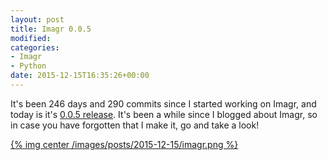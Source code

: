 ```yaml
---
layout: post
title: Imagr 0.0.5
modified:
categories:
- Imagr
- Python
date: 2015-12-15T16:35:26+00:00
---
```


It's been 246 days and 290 commits since I started working on Imagr, and today is it's [0.0.5 release](https://github.com/grahamgilbert/imagr/releases/tag/0.0.5). It's been a while since I blogged about Imagr, so in case you have forgotten that I make it, go and take a look!

[{% img center /images/posts/2015-12-15/imagr.png %}](https://github.com/grahamgilbert/imagr/releases/tag/0.0.5)
